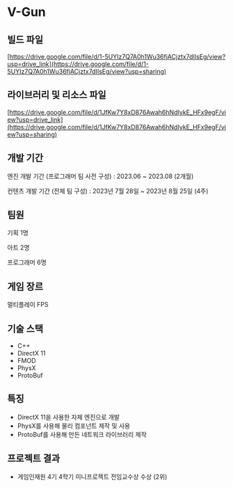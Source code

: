 # V-Gun
## 빌드 파일
[https://drive.google.com/file/d/1-5UYIz7Q7A0h1Wu36fjACjztx7dIIsEg/view?usp=drive_link](https://drive.google.com/file/d/1-5UYIz7Q7A0h1Wu36fjACjztx7dIIsEg/view?usp=sharing)

## 라이브러리 및 리소스 파일
[https://drive.google.com/file/d/1JfKw7Y8xD876Awah6hNdIykE_HFx9egF/view?usp=drive_link](https://drive.google.com/file/d/1JfKw7Y8xD876Awah6hNdIykE_HFx9egF/view?usp=sharing)

## 개발 기간

엔진 개발 기간 (프로그래머 팀 사전 구성) : 2023.06 ~ 2023.08 (2개월)

컨텐츠 개발 기간 (전체 팀 구성) : 2023년 7월 28일 ~ 2023년 8월 25일 (4주)

## 팀원

기획 1명

아트 2명

프로그래머 6명

## 게임 장르

멀티플레이 FPS

## 기술 스택

- C++
- DirectX 11
- FMOD
- PhysX
- ProtoBuf

## 특징

- DirectX 11을 사용한 자체 엔진으로 개발
- PhysX를 사용해 물리 컴포넌트 제작 및 사용
- ProtoBuf를 사용해 만든 네트워크 라이브러리 제작

## 프로젝트 결과

- 게임인재원 4기 4학기 미니프로젝트 전임교수상 수상 (2위)
